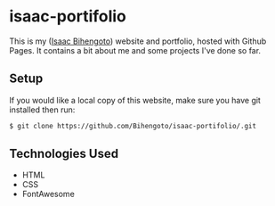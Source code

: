 # isaac-portifolio

This is my ([Isaac Bihengoto](https://twitter.com/IMahugu)) website and portfolio, hosted with Github Pages.
It contains a bit about me and some projects I've done so far.

## Setup

If you would like a local copy of this website, make sure you have git installed then run:
 ```bash
 $ git clone https://github.com/Bihengoto/isaac-portifolio/.git
```

## Technologies Used

* HTML
* CSS
* FontAwesome
